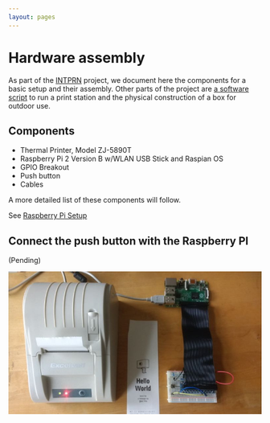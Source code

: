 ```yaml
---
layout: pages
---
```


# Hardware assembly

As part of the [INTPRN](/INTPRN/) project, we document here the  components for a basic setup and their assembly. Other parts of the 
project are [a software script](https://github.com/ut/PRNSTN) to run a print station and the physical construction of a box for outdoor use.

## Components

* Thermal Printer, Model ZJ-5890T
* Raspberry Pi 2 Version B w/WLAN USB Stick and Raspian OS
* GPIO Breakout
* Push button
* Cables

A more detailed list of these components will follow.

See [Raspberry Pi Setup](controller.html)

## Connect the push button with the Raspberry PI

(Pending)

![Output](images/IMG_20170302_122805241_k.jpg)

